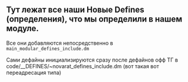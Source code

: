 ## Тут лежат все наши Новые Defines (определения), что мы определили в нашем модуле.

Все они добавляются непосредственно в `main_modular_defines_include.dm`

Сами дефайны инициализируются сразу после дефайнов офф ТГ в code/\_\_DEFINES/~novarat_defines_include.dm (вот такая вот переадресация типа)
